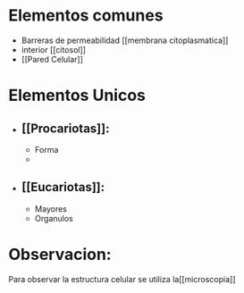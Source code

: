  # Elementos comunes
 - Barreras de permeabilidad [[membrana citoplasmatica]]
 - interior [[citosol]]
 - [[Pared Celular]]

# Elementos Unicos
- ## [[Procariotas]]: 
     - Forma
     - 
- ## [[Eucariotas]]:
     - Mayores 
     - Organulos

# Observacion:
Para observar la estructura celular se utiliza la[[microscopia]]

     